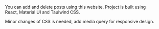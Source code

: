 You can add and delete posts using this website. Project is built using React, Material UI and Taulwind CSS. 

Minor changes of CSS is needed, add media query for responsive design.
